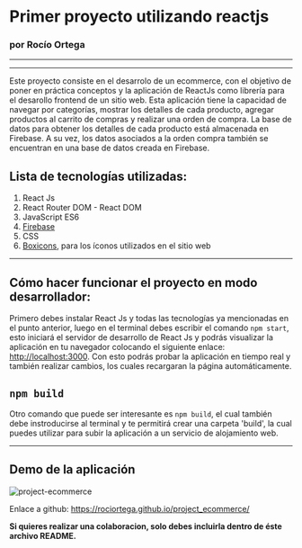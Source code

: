 # Primer proyecto utilizando reactjs
### por Rocío Ortega
***
***
Este proyecto consiste en el desarrolo de un ecommerce, con el objetivo de poner en práctica conceptos y la aplicación de ReactJs como librería para el desarollo frontend de un sitio web. Esta aplicación tiene la capacidad de navegar por categorías, mostrar los detalles de cada producto, agregar productos al carrito de compras y realizar una orden de compra. La base de datos para obtener los detalles de cada producto está almacenada en Firebase. A su vez, los datos asociados a la orden compra también se encuentran en una base de datos creada en Firebase. 

## Lista de tecnologías utilizadas:

1. React Js 
2. React Router DOM - React DOM
3. JavaScript ES6
4. [Firebase](https://firebase.google.com/?hl=es-419&gclid=CjwKCAiAp8iMBhAqEiwAJb94zwrZoxnisgEiRs8RlGWoq05r1YD39bavsF7C3KEUAaibofpfa6NxaRoCdi8QAvD_BwE&gclsrc=aw.ds)
5. CSS
6. [Boxicons](https://boxicons.com/), para los íconos utilizados en el sitio web 

***

## Cómo hacer funcionar el proyecto en modo desarrollador:

Primero debes instalar React Js y todas las tecnologías ya mencionadas en el punto anterior, luego en el terminal debes escribir el comando `npm start`, esto iniciará el servidor de desarrollo de React Js y podrás visualizar la aplicación en tu navegador colocando el siguiente enlace: [http://localhost:3000](http://localhost:3000). Con esto podrás probar la aplicación en tiempo real y también realizar cambios, los cuales recargaran la página automáticamente.

## `npm build`
Otro comando que puede ser interesante es `npm build`, el cual también debe instroducirse al terminal y te permitirá crear una carpeta 'build', la cual puedes utilizar para subir la aplicación a un servicio de alojamiento web.

***

## Demo de la aplicación

![project-ecommerce](https://github.com/RociOrtega/project_ecommerce/blob/main/public/gif/demo-project-ecommerce_ROrtega.gif)


Enlace a github: https://rociortega.github.io/project_ecommerce/

**Si quieres realizar una colaboracion, solo debes incluirla dentro de éste archivo README.** 
